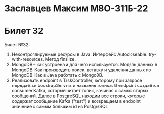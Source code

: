 # Заславцев Максим М8О-311Б-22
# Билет 32



Билет №32:
1.  Неконтроллируемые ресурсы в Java. Интерфейс Autocloseable. try-with-resources. Метод finalize.
2. 	MongoDB – как устроена и для чего используется. Модель данных в MongoDB. Как производить поиск, вставку и удаления данных из MongoDB. Как в Java работать с MongoDB.
3.  Реализовать endpoint в TaskController, которому при запросе передаётся boostrapServers и название топика. В endpoint создаётся consumer Kafka, который читает топик, начиная с самых старых сообщений. Далее в PostgreSQL находим все строки, которые содержат сообщение Kafka ("test") и возвращаем в endpoint значение с самым большим id из PostgreSQL
